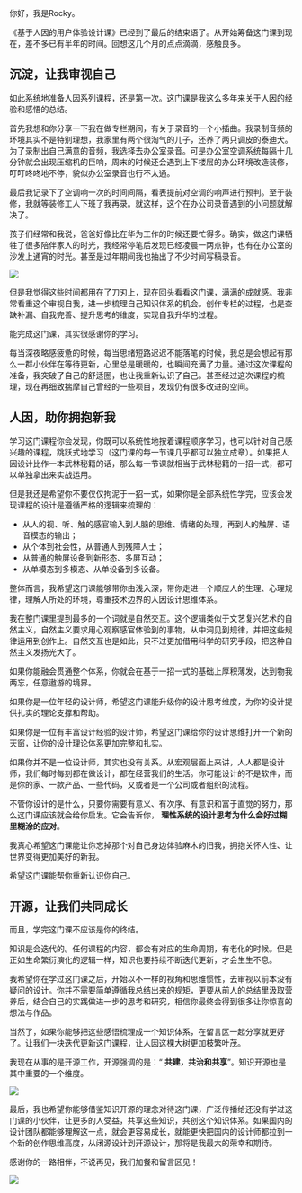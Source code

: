 你好，我是Rocky。

《基于人因的用户体验设计课》已经到了最后的结束语了。从开始筹备这门课到现在，差不多已有半年的时间。回想这几个月的点点滴滴，感触良多。

## 沉淀，让我审视自己

如此系统地准备人因系列课程，还是第一次。这门课是我这么多年来关于人因的经验和感悟的总结。

首先我想和你分享一下我在做专栏期间，有关于录音的一个小插曲。我录制音频的环境其实不是特别理想，我家里有两个很淘气的儿子，还养了两只调皮的泰迪犬。为了录制出自己满意的音频，我选择去办公室录音。可是办公室空调系统每隔十几分钟就会出现压缩机的巨响，周末的时候还会遇到上下楼层的办公环境改造装修，叮叮咚咚地不停，貌似办公室录音也行不太通。

最后我记录下了空调响一次的时间间隔，看表提前对空调的响声进行预判。至于装修，我就等装修工人下班了我再录。就这样，这个在办公司录音遇到的小问题就解决了。

孩子们经常和我说，爸爸好像比在华为工作的时候还要忙得多。确实，做这门课牺牲了很多陪伴家人的时光，我经常停笔后发现已经凌晨一两点钟，也有在办公室的沙发上通宵的时光。甚至是过年期间我也抽出了不少时间写稿录音。

![](https://static001.geekbang.org/resource/image/86/cf/86fdf8f07052f7da7a9a496e725505cf.jpg?wh=1920*1280)

但是我觉得这些时间都用在了刀刃上，现在回头看看这门课，满满的成就感。我非常看重这个审视自我，进一步梳理自己知识体系的机会。创作专栏的过程，也是查缺补漏、自我完善、提升思考的维度，实现自我升华的过程。

能完成这门课，其实很感谢你的学习。

每当深夜略感疲惫的时候，每当思绪短路迟迟不能落笔的时候，我总是会想起有那么一群小伙伴在等待更新，心里总是暖暖的，也瞬间充满了力量。通过这次课程的准备，我突破了自己的舒适圈，也让我重新认识了自己。甚至经过这次课程的梳理，现在再细致揣摩自己曾经的一些项目，发现仍有很多改进的空间。

## 人因，助你拥抱新我

学习这门课程你会发现，你既可以系统性地按着课程顺序学习，也可以针对自己感兴趣的课程，跳跃式地学习（这门课的每一节课几乎都可以独立成章）。如果把人因设计比作一本武林秘籍的话，那么每一节课就相当于武林秘籍的一招一式，都可以单独拿出来实战运用。

但是我还是希望你不要仅仅拘泥于一招一式，如果你是全部系统性学完，应该会发现课程的设计是遵循严格的逻辑来梳理的：

- 从人的视、听、触的感官输入到人脑的思维、情绪的处理，再到人的触屏、语音模态的输出；
- 从个体到社会性，从普通人到残障人士；
- 从普通的触屏设备到新形态、多屏互动；
- 从单模态到多模态、从单设备到多设备。

整体而言，我希望这门课能够带你由浅入深，带你走进一个顺应人的生理、心理规律，理解人所处的环境，尊重技术边界的人因设计思维体系。

我在整门课里提到最多的一个词就是自然交互。这个逻辑类似于文艺复兴艺术的自然主义，自然主义要求用心观察感官体验到的事物，从中洞见到规律，并把这些规律运用到创作上。自然交互也是如此，只不过更加借用科学的研究手段，把这种自然主义发扬光大了。

如果你能融会贯通整个体系，你就会在基于一招一式的基础上厚积薄发，达到物我两忘，任意遨游的境界。

如果你是一位年轻的设计师，希望这门课能升级你的设计思考维度，为你的设计提供扎实的理论支撑和帮助。

如果你是一位有丰富设计经验的设计师，希望这门课给你的设计思维打开一个新的天窗，让你的设计理论体系更加完整和扎实。

如果你并不是一位设计师，其实也没有关系。从宏观层面上来讲，人人都是设计师，我们每时每刻都在做设计，都在经营我们的生活。你可能设计的不是软件，而是你的家、一款产品、一些代码，又或者是一个公司或者组织的流程。

不管你设计的是什么，只要你需要有意义、有次序、有意识和富于直觉的努力，那么这门课应该就会给你启发。它会告诉你， **理性系统的设计思考为什么会好过糊里糊涂的应对**。

我真心希望这门课能让你忘掉那个对自己身边体验麻木的旧我，拥抱关怀人性、让世界变得更加美好的新我。

希望这门课能帮你重新认识你自己。

## 开源，让我们共同成长

而且，学完这门课不应该是你的终结。

知识是会迭代的。任何课程的内容，都会有对应的生命周期，有老化的时候。但是正如生命繁衍演化的逻辑一样，知识也要持续不断迭代更新，才会生生不息。

我希望你在学过这门课之后，开始以不一样的视角和思维惯性，去审视以前本没有疑问的设计。你并不需要简单遵循我总结出来的规矩，更要从前人的总结里汲取营养后，结合自己的实践做进一步的思考和研究，相信你最终会得到很多让你惊喜的想法与作品。

当然了，如果你能够把这些感悟梳理成一个知识体系，在留言区一起分享就更好了。让我们一块迭代更新这门课程，让人因这棵大树更加枝繁叶茂。

我现在从事的是开源工作，开源强调的是：“ **共建，共治和共享**”。知识开源也是其中重要的一个维度。

![](https://static001.geekbang.org/resource/image/25/77/2502a31f5e223a19b788143cc2462377.jpg?wh=1680*940)

最后，我也希望你能够借鉴知识开源的理念对待这门课，广泛传播给还没有学过这门课的小伙伴，让更多的人受益，共享这些知识，共创这个知识体系。如果国内的设计团队都能够理解这一点，就会更容易成长，就能更快把国内的设计师都拉到一个新的创作思维高度，从闭源设计到开源设计，那将是我最大的荣幸和期待。

感谢你的一路相伴，不说再见，我们加餐和留言区见！

[![](https://static001.geekbang.org/resource/image/38/92/38c8f6d62247ebb175d4477d406bbd92.jpg?wh=1142*801)](https://jinshuju.net/f/Hnqk0c)